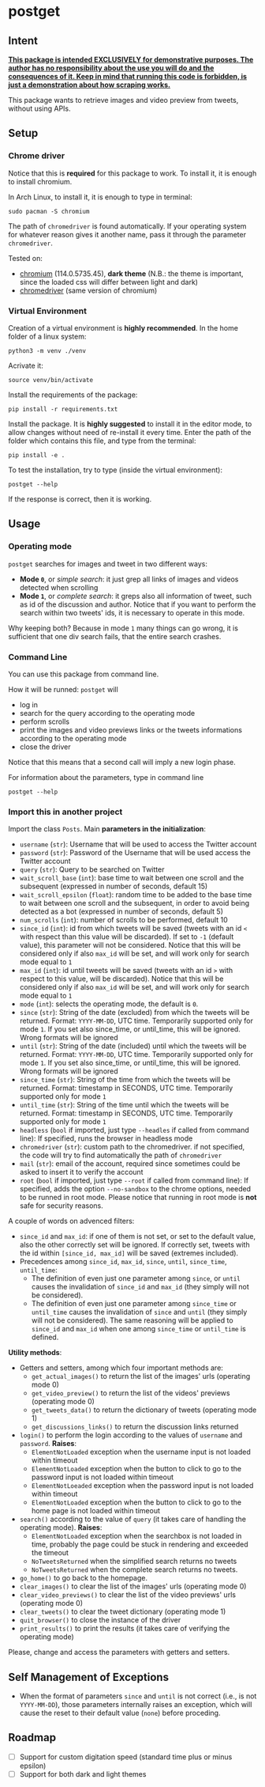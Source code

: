 # postget
## Intent
<u>**This package is intended EXCLUSIVELY for demonstrative purposes. The author has no responsibility about the use you will do and the consequences of it. Keep in mind that running this code is forbidden, is just a demonstration about how scraping works.**</u>

This package wants to retrieve images and video preview from tweets, without using APIs.

## Setup

### Chrome driver
Notice that this is **required** for this package to work. To install it, it is enough to install chromium.

In Arch Linux, to install it, it is enough to type in terminal:
```
sudo pacman -S chromium
```
The path of `chromedriver` is found automatically. If your operating system for whatever reason gives it another name, pass it through the parameter `chromedriver`.

Tested on:
- [chromium](https://archlinux.org/packages/extra/x86_64/chromium/) (114.0.5735.45), **dark theme** (N.B.: the theme is important, since the loaded css will differ between light and dark)
- [chromedriver](https://aur.archlinux.org/packages/chromedriver) (same version of chromium)

### Virtual Environment
Creation of a virtual environment is **highly recommended**. In the home folder of a linux system:
```
python3 -m venv ./venv
```
Acrivate it:
```
source venv/bin/activate
```
Install the requirements of the package:
```
pip install -r requirements.txt
```
Install the package. It is **highly suggested** to install it in the editor mode, to allow changes without need of re-install it every time. Enter the path of the folder which contains this file, and type from the terminal:
```
pip install -e .
```
To test the installation, try to type (inside the virtual environment):
```
postget --help
```
If the response is correct, then it is working.

## Usage

### Operating mode

`postget` searches for images and tweet in two different ways:
- **Mode `0`**, or *simple search*: it just grep all links of images and videos detected when scrolling
- **Mode `1`**, or *complete search*: it greps also all information of tweet, such as id of the discussion and author. Notice that if you want to perform the search within two tweets' ids, it is necessary to operate in this mode.

Why keeping both? Because in mode `1` many things can go wrong, it is sufficient that one div search fails, that the entire search crashes. 

### Command Line
You can use this package from command line.

How it will be runned: `postget` will
- log in
- search for the query according to the operating mode
- perform scrolls
- print the images and video previews links or the tweets informations according to the operating mode
- close the driver

Notice that this means that a second call will imply a new login phase.

For information about the parameters, type in command line
```
postget --help
```

### Import this in another project
Import the class `Posts`. Main **parameters in the initialization**:
- `username` (`str`): Username that will be used to access the Twitter account
- `password` (`str`): Password of the Username that will be used access the Twitter account
- `query` (`str`): Query to be searched on Twitter
- `wait_scroll_base` (`int`): base time to wait between one scroll and the subsequent (expressed in number of seconds, default 15)
- `wait_scroll_epsilon` (`float`): random time to be added to the base time to wait between one scroll and the subsequent, in order to avoid being detected as a bot (expressed in number of seconds, default 5)
- `num_scrolls` (`int`): number of scrolls to be performed, default 10
- `since_id` (`int`): id from which tweets will be saved (tweets with an id `<` with respect than this value will be discarded). If set to `-1` (default value), this parameter will not be considered. Notice that this will be considered only if also `max_id` will be set, and will work only for search mode equal to `1`
- `max_id` (`int`): id until tweets will be saved (tweets with an id `>` with respect to this value, will be discarded). Notice that this will be considered only if also `max_id` will be set, and will work only for search mode equal to `1`
- `mode` (`int`): selects the operating mode, the default is `0`.
- `since` (`str`): String of the date (excluded) from which the tweets will be returned. Format: `YYYY-MM-DD`, UTC time. Temporarily supported only for mode `1`. If you set also since_time, or until_time, this will be ignored. Wrong formats will be ignored
- `until` (`str`): String of the date (included) until which the tweets will be returned. Format: `YYYY-MM-DD`, UTC time. Temporarily supported only for mode `1`. If you set also since_time, or until_time, this will be ignored. Wrong formats will be ignored
- `since_time` (`str`): String of the time from which the tweets will be returned. Format: timestamp in SECONDS, UTC time. Temporarily supported only for mode `1`
- `until_time` (`str`): String of the time until which the tweets will be returned. Format: timestamp in SECONDS, UTC time. Temporarily supported only for mode `1`
- `headless` (`bool` if imported, just type `--headles` if called from command line): If specified, runs the browser in headless mode
- `chromedriver` (`str`): custom path to the chromedriver. if not specified, the code will try to find automatically the path of `chromedriver`
- `mail` (`str`): email of the account, required since sometimes could be asked to insert it to verify the account
- `root` (`bool` if imported, just type `--root` if called from command line): If specified, adds the option `--no-sandbox` to the chrome options, needed to be runned in root mode. Please notice that running in root mode is **not** safe for security reasons.

A couple of words on advenced filters:

- `since_id` and `max_id`: if one of them is not set, or set to the default value, also the other correctly set will be ignored. If correctly set, tweets with the id within `[since_id, max_id]` will be saved (extremes included).
- Precedences among `since_id`, `max_id`, `since`, `until`, `since_time`, `until_time`:
    - The definition of even just one parameter among `since`, or `until` causes the invalidation of `since_id` and `max_id` (they simply will not be considered).
    - The definition of even just one parameter among `since_time` or `until_time` causes the invalidation of `since` and `until` (they simply will not be considered). The same reasoning will be applied to `since_id` and `max_id` when one among `since_time` or `until_time` is defined.

**Utility methods**:
- Getters and setters, among which four important methods are:
    - `get_actual_images()` to return the list of the images' urls (operating mode 0)
    - `get_video_preview()` to return the list of the videos' previews (operating mode 0)
    - `get_tweets_data()` to return the dictionary of tweets (operating mode 1)
    - `get_discussions_links()` to return the discussion links returned
- `login()` to perform the login according to the values of `username` and `password`. **Raises**:
    - `ElementNotLoaded` exception when the username input is not loaded within timeout
    - `ElementNotLoaded` exception when the button to click to go to the password input is not loaded within timeout
    - `ElementNotLoeaded` exception when the password input is not loaded within timeout
    - `ElementNotLoaded` exception when the button to click to go to the home page is not loaded within timeout
- `search()` according to the value of `query` (it takes care of handling the operating mode). **Raises**:
    - `ElementNotLoaded` exception when the searchbox is not loaded in time, probably the page could be stuck in rendering and exceeded the timeout
    - `NoTweetsReturned` when the simplified search returns no tweets
    - `NoTweetsReturned` when the complete search returns no tweets.
- `go_home()` to go back to the homepage.
- `clear_images()` to clear the list of the images' urls (operating mode 0)
- `clear_video_previews()` to clear the list of the video previews' urls (operating mode 0)
- `clear_tweets()` to clear the tweet dictionary (operating mode 1)
- `quit_browser()` to close the instance of the driver
- `print_results()` to print the results (it takes care of verifying the operating mode)

Please, change and access the parameters with getters and setters.

## Self Management of Exceptions
- When the format of parameters `since` and `until` is not correct (i.e., is not `YYYY-MM-DD`), those parameters internally raises an exception, which will cause the reset to their default value (`none`) before proceding.

## Roadmap

- [ ] Support for custom digitation speed (standard time plus or minus epsilon)
- [ ] Support for both dark and light themes